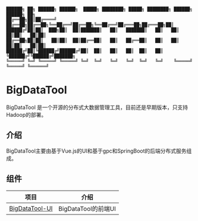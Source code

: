 ```
██████╗ ██╗ ██████╗ ██████╗  █████╗ ████████╗ █████╗ ████████╗ ██████╗  ██████╗ ██╗
██╔══██╗██║██╔════╝ ██╔══██╗██╔══██╗╚══██╔══╝██╔══██╗╚══██╔══╝██╔═══██╗██╔═══██╗██║
██████╔╝██║██║  ███╗██║  ██║███████║   ██║   ███████║   ██║   ██║   ██║██║   ██║██║
██╔══██╗██║██║   ██║██║  ██║██╔══██║   ██║   ██╔══██║   ██║   ██║   ██║██║   ██║██║ 
██████╔╝██║╚██████╔╝██████╔╝██║  ██║   ██║   ██║  ██║   ██║   ╚██████╔╝╚██████╔╝███████╗
╚═════╝ ╚═╝ ╚═════╝ ╚═════╝ ╚═╝  ╚═╝   ╚═╝   ╚═╝  ╚═╝   ╚═╝    ╚═════╝  ╚═════╝ ╚══════╝
```

# **BigDataTool**


BigDataTool 是一个开源的分布式大数据管理工具，目前还是早期版本，只支持Hadoop的部署。



## 介绍


BigDataTool主要由基于Vue.js的UI和基于gpc和SpringBoot的后端分布式服务组成。



## 组件


|                            项目                             |        介绍         |
| :---------------------------------------------------------: | :-----------------: |
| [BigDataTool-UI](https://github.com/cyz1901/BigDataTool-UI) | BigDataTool的前端UI |

